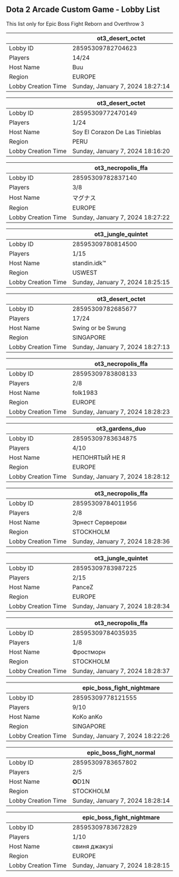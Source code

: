## Dota 2 Arcade Custom Game - Lobby List

This list only for Epic Boss Fight Reborn and Overthrow 3

|  | ot3_desert_octet |
| ------ | ------ |
| Lobby ID | 28595309782704623 |
| Players | 14/24 |
| Host Name | Buu |
| Region | EUROPE |
| Lobby Creation Time | Sunday, January 7, 2024 18:27:14 |


|  | ot3_desert_octet |
| ------ | ------ |
| Lobby ID | 28595309772470149 |
| Players | 1/24 |
| Host Name | Soy El Corazon De Las Tinieblas |
| Region | PERU |
| Lobby Creation Time | Sunday, January 7, 2024 18:16:20 |


|  | ot3_necropolis_ffa |
| ------ | ------ |
| Lobby ID | 28595309782837140 |
| Players | 3/8 |
| Host Name | マグナス |
| Region | EUROPE |
| Lobby Creation Time | Sunday, January 7, 2024 18:27:22 |


|  | ot3_jungle_quintet |
| ------ | ------ |
| Lobby ID | 28595309780814500 |
| Players | 1/15 |
| Host Name | standin.idk™ |
| Region | USWEST |
| Lobby Creation Time | Sunday, January 7, 2024 18:25:15 |


|  | ot3_desert_octet |
| ------ | ------ |
| Lobby ID | 28595309782685677 |
| Players | 17/24 |
| Host Name | Swing or be Swung |
| Region | SINGAPORE |
| Lobby Creation Time | Sunday, January 7, 2024 18:27:13 |


|  | ot3_necropolis_ffa |
| ------ | ------ |
| Lobby ID | 28595309783808133 |
| Players | 2/8 |
| Host Name | folk1983 |
| Region | EUROPE |
| Lobby Creation Time | Sunday, January 7, 2024 18:28:23 |


|  | ot3_gardens_duo |
| ------ | ------ |
| Lobby ID | 28595309783634875 |
| Players | 4/10 |
| Host Name | НЕПОНЯТЫЙ НЕ Я |
| Region | EUROPE |
| Lobby Creation Time | Sunday, January 7, 2024 18:28:12 |


|  | ot3_necropolis_ffa |
| ------ | ------ |
| Lobby ID | 28595309784011956 |
| Players | 2/8 |
| Host Name | Эрнест Серверови |
| Region | STOCKHOLM |
| Lobby Creation Time | Sunday, January 7, 2024 18:28:36 |


|  | ot3_jungle_quintet |
| ------ | ------ |
| Lobby ID | 28595309783987225 |
| Players | 2/15 |
| Host Name | PanceZ |
| Region | EUROPE |
| Lobby Creation Time | Sunday, January 7, 2024 18:28:34 |


|  | ot3_necropolis_ffa |
| ------ | ------ |
| Lobby ID | 28595309784035935 |
| Players | 1/8 |
| Host Name | Фростморн |
| Region | STOCKHOLM |
| Lobby Creation Time | Sunday, January 7, 2024 18:28:37 |


|  | epic_boss_fight_nightmare |
| ------ | ------ |
| Lobby ID | 28595309778121555 |
| Players | 9/10 |
| Host Name | KoKo anKo |
| Region | SINGAPORE |
| Lobby Creation Time | Sunday, January 7, 2024 18:22:26 |


|  | epic_boss_fight_normal |
| ------ | ------ |
| Lobby ID | 28595309783657802 |
| Players | 2/5 |
| Host Name | ✪D1N |
| Region | STOCKHOLM |
| Lobby Creation Time | Sunday, January 7, 2024 18:28:14 |


|  | epic_boss_fight_nightmare |
| ------ | ------ |
| Lobby ID | 28595309783672829 |
| Players | 1/10 |
| Host Name | свиня джакузі |
| Region | EUROPE |
| Lobby Creation Time | Sunday, January 7, 2024 18:28:15 |


